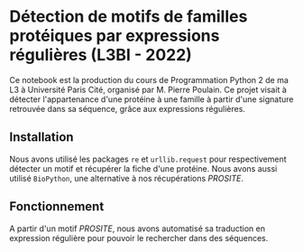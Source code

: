 # Détection de motifs de familles protéiques par expressions régulières (L3BI - 2022)
Ce notebook est la production du cours de Programmation Python 2 de ma L3 à Université Paris Cité, organisé par M. Pierre Poulain. Ce projet visait à détecter l'appartenance d'une protéine à une famille à partir d'une signature retrouvée dans sa
séquence, grâce aux expressions régulières.

## Installation

Nous avons utilisé les packages `re` et `urllib.request` pour respectivement détecter un motif et récupérer la fiche d'une protéine. Nous avons aussi utilisé `BioPython`, une alternative à nos récupérations *PROSITE*.

## Fonctionnement

A partir d'un motif *PROSITE*, nous avons automatisé sa traduction en expression régulière pour pouvoir le rechercher dans des séquences. 
